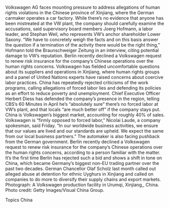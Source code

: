 Volkswagen AG faces mounting pressure to address allegations of human rights violations in the Chinese province of Xinjiang, where the German carmaker operates a car factory.
While there’s no evidence that anyone has been mistreated at the VW plant, the company should carefully examine the accusations, said supervisory board members Joerg Hofmann, a labor leader, and Stephan Weil, who represents VW’s anchor shareholder Lower Saxony.
“We have to concretely weigh the facts and on this basis answer the question if a termination of the activity there would be the right thing,” Hofmann told the Braunschweiger Zeitung in an interview, citing potential damage to VW’s reputation.
Berlin recently declined a Volkswagen request to renew risk insurance for the company’s Chinese operations over the human rights concerns.
Volkswagen has fielded uncomfortable questions about its suppliers and operations in Xinjiang, where human rights groups and a panel of United Nations experts have raised concerns about coercive labor practices. China has repeatedly rejected criticisms of the work programs, calling allegations of forced labor lies and defending its policies as an effort to reduce poverty and unemployment.
Chief Executive Officer Herbert Diess has defended the company’s presence in the region, telling CBS’s 60 Minutes in April he’s “absolutely sure” there’s no forced labor at VW’s plant, and that locals “are much better off” if the company stays put. China is Volkswagen’s biggest market, accounting for roughly 40% of sales.
Volkswagen is “firmly opposed to forced labor,” Nicolai Laude, a company spokesman, said Friday. “In our worldwide business activities, we ensure that our values are lived and our standards are upheld. We expect the same from our local business partners.”
The automaker is also facing pushback from the German government. Berlin recently declined a Volkswagen request to renew risk insurance for the company’s Chinese operations over the human rights concerns, according to a person familiar with the matter. It’s the first time Berlin has rejected such a bid and shows a shift in tone on China, which became Germany’s biggest non-EU trading partner over the past two decades.
German Chancellor Olaf Scholz last month called out alleged abuse at detention for ethnic Uyghurs in Xinjiang and called on companies to do more to diversify their supply chains and export markets.
Photograph: A Volkswagen production facility in Urumqi, Xinjiang,, China. Photo credit: Getty Images/Visual China Group.

Topics
China
